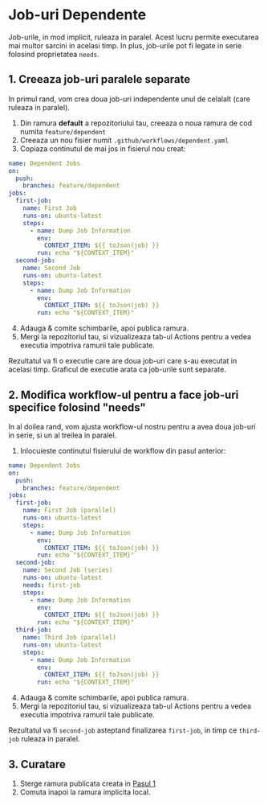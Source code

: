 # Job-uri Dependente

Job-urile, in mod implicit, ruleaza in paralel. Acest lucru permite executarea mai multor sarcini in acelasi timp. In plus, job-urile pot fi legate in serie folosind proprietatea `needs`.

## 1. Creeaza job-uri paralele separate
In primul rand, vom crea doua job-uri independente unul de celalalt (care ruleaza in paralel).

1. Din ramura **default** a repozitoriului tau, creeaza o noua ramura de cod numita `feature/dependent`
2. Creeaza un nou fisier numit `.github/workflows/dependent.yaml`
3. Copiaza continutul de mai jos in fisierul nou creat:

```yaml
name: Dependent Jobs
on:
  push:
    branches: feature/dependent
jobs:
  first-job:
    name: First Job
    runs-on: ubuntu-latest
    steps:
      - name: Dump Job Information
        env:
          CONTEXT_ITEM: ${{ toJson(job) }}
        run: echo "${CONTEXT_ITEM}"
  second-job:
    name: Second Job
    runs-on: ubuntu-latest
    steps:
      - name: Dump Job Information
        env:
          CONTEXT_ITEM: ${{ toJson(job) }}
        run: echo "${CONTEXT_ITEM}"
```

4. Adauga & comite schimbarile, apoi publica ramura.
5. Mergi la repozitoriul tau, si vizualizeaza tab-ul Actions pentru a vedea executia impotriva ramurii tale publicate.

Rezultatul va fi o executie care are doua job-uri care s-au executat in acelasi timp. Graficul de executie arata ca job-urile sunt separate.

## 2. Modifica workflow-ul pentru a face job-uri specifice folosind "needs"
In al doilea rand, vom ajusta workflow-ul nostru pentru a avea doua job-uri in serie, si un al treilea in paralel.

1. Inlocuieste continutul fisierului de workflow din pasul anterior:

```yaml
name: Dependent Jobs
on:
  push:
    branches: feature/dependent
jobs:
  first-job:
    name: First Job (parallel)
    runs-on: ubuntu-latest
    steps:
      - name: Dump Job Information
        env:
          CONTEXT_ITEM: ${{ toJson(job) }}
        run: echo "${CONTEXT_ITEM}"
  second-job:
    name: Second Job (series)
    runs-on: ubuntu-latest
    needs: first-job
    steps:
      - name: Dump Job Information
        env:
          CONTEXT_ITEM: ${{ toJson(job) }}
        run: echo "${CONTEXT_ITEM}"
  third-job:
    name: Third Job (parallel)
    runs-on: ubuntu-latest
    steps:
      - name: Dump Job Information
        env:
          CONTEXT_ITEM: ${{ toJson(job) }}
        run: echo "${CONTEXT_ITEM}"

```

4. Adauga & comite schimbarile, apoi publica ramura.
5. Mergi la repozitoriul tau, si vizualizeaza tab-ul Actions pentru a vedea executia impotriva ramurii tale publicate.

Rezultatul va fi `second-job` asteptand finalizarea `first-job`, in timp ce `third-job` ruleaza in paralel.

## 3. Curatare
1. Sterge ramura publicata creata in [Pasul 1](#step-1-create-separate-parrellel-jobs)
2. Comuta inapoi la ramura implicita local.